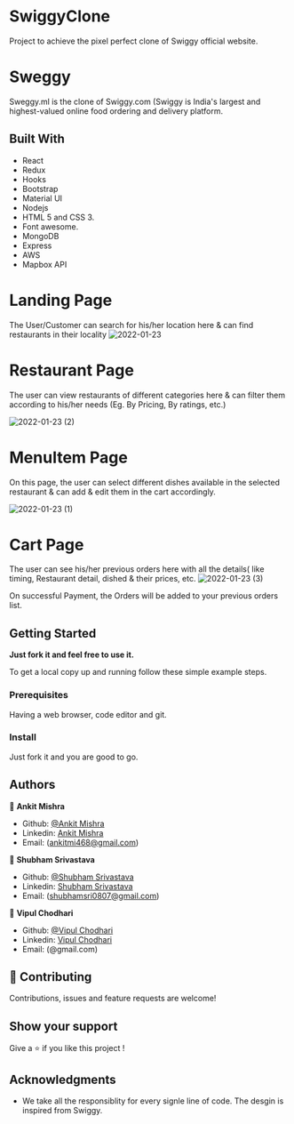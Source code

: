 # SwiggyClone
Project to achieve the pixel perfect clone of Swiggy official website.

# Sweggy 

Sweggy.ml is the clone of Swiggy.com (Swiggy is India's largest and highest-valued online food ordering and delivery platform. 

## Built With

  - React
  - Redux
  - Hooks
  - Bootstrap
  - Material UI
  - Nodejs
  - HTML 5 and CSS 3.
  - Font awesome.
  - MongoDB
  - Express
  - AWS
  - Mapbox API
  


# Landing Page
The User/Customer can search for his/her location here & can find restaurants in their locality
![2022-01-23](https://user-images.githubusercontent.com/86356397/150675541-13f7698e-92de-4151-b987-2fb8a290610f.png)


# Restaurant Page
The user can view restaurants of different categories here & can filter them according to his/her needs (Eg. By Pricing, By ratings, etc.)

![2022-01-23 (2)](https://user-images.githubusercontent.com/86356397/150675573-58a56d7c-dd76-4740-a5d8-7edc2a638a74.png)



# MenuItem Page
On this page, the user can select different dishes available in the selected restaurant & can add & edit them in the cart accordingly.

![2022-01-23 (1)](https://user-images.githubusercontent.com/86356397/150675577-eb2cd625-3ab5-41dd-80fd-348db658a994.png)


# Cart Page
The user can see his/her previous orders here with all the details( like timing, Restaurant detail, dished & their prices, etc.
![2022-01-23 (3)](https://user-images.githubusercontent.com/86356397/150675585-de1dc538-b685-483b-99b8-ef4257239a47.png)


On successful Payment, the Orders will be added to your previous orders list.


## Getting Started

**Just fork it and feel free to use it.**

To get a local copy up and running follow these simple example steps.

### Prerequisites

Having a web browser, code editor and git.

### Install

Just fork it and you are good to go.

## Authors

👤 **Ankit Mishra**

- Github: [@Ankit Mishra](https://github.com/Ankit-Mishra07)
- Linkedin: [Ankit Mishra](https://www.linkedin.com/in/ankit-mishra07/)
- Email: (ankitmi468@gmail.com)

👤 **Shubham Srivastava**

- Github: [@Shubham Srivastava](https://github.com/NoobDev008)
- Linkedin: [Shubham Srivastava](https://www.linkedin.com/in/developershubham008/)
- Email: (shubhamsri0807@gmail.com)

👤 **Vipul Chodhari**

- Github: [@Vipul Chodhari](https://github.com/Vipchoudhary13)
- Linkedin: [Vipul Chodhari](http://www.linkedin.com/in/vipul-chodhari)
- Email: (@gmail.com)

## 🤝 Contributing

Contributions, issues and feature requests are welcome!


## Show your support

Give a ⭐️ if you like this project !

## Acknowledgments

- We take all the responsiblity for every signle line of code. The desgin is inspired from Swiggy.
